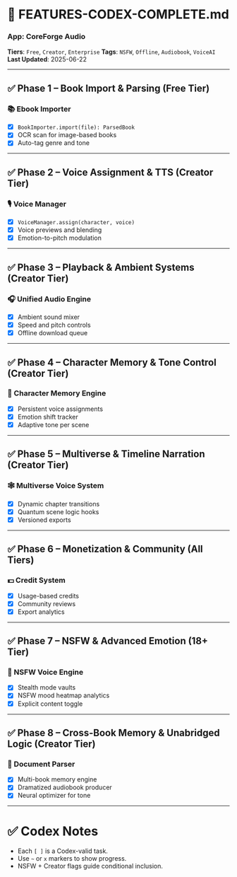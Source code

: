 # 📘 FEATURES-CODEX-COMPLETE.md
### App: CoreForge Audio
**Tiers**: `Free`, `Creator`, `Enterprise`
**Tags**: `NSFW`, `Offline`, `Audiobook`, `VoiceAI`
**Last Updated**: 2025-06-22

---

## ✅ Phase 1 – Book Import & Parsing (Free Tier)

### 📚 Ebook Importer
- [x] `BookImporter.import(file): ParsedBook`
- [x] OCR scan for image-based books
- [x] Auto-tag genre and tone

---

## ✅ Phase 2 – Voice Assignment & TTS (Creator Tier)

### 🎙 Voice Manager
- [x] `VoiceManager.assign(character, voice)`
- [x] Voice previews and blending
- [x] Emotion-to-pitch modulation

---

## ✅ Phase 3 – Playback & Ambient Systems (Creator Tier)

### 🎧 Unified Audio Engine
- [x] Ambient sound mixer
- [x] Speed and pitch controls
- [x] Offline download queue

---

## ✅ Phase 4 – Character Memory & Tone Control (Creator Tier)

### 🧬 Character Memory Engine
- [x] Persistent voice assignments
- [x] Emotion shift tracker
- [x] Adaptive tone per scene

---

## ✅ Phase 5 – Multiverse & Timeline Narration (Creator Tier)

### 🕸 Multiverse Voice System
- [x] Dynamic chapter transitions
- [x] Quantum scene logic hooks
- [x] Versioned exports

---

## ✅ Phase 6 – Monetization & Community (All Tiers)

### 💵 Credit System
- [x] Usage-based credits
- [x] Community reviews
- [x] Export analytics

---

## ✅ Phase 7 – NSFW & Advanced Emotion (18+ Tier)

### 🔞 NSFW Voice Engine
- [x] Stealth mode vaults
- [x] NSFW mood heatmap analytics
- [x] Explicit content toggle

---

## ✅ Phase 8 – Cross-Book Memory & Unabridged Logic (Creator Tier)

### 📖 Document Parser
- [x] Multi-book memory engine
- [x] Dramatized audiobook producer
- [x] Neural optimizer for tone

---

# ✅ Codex Notes
- Each `[ ]` is a Codex-valid task.
- Use `~` or `x` markers to show progress.
- NSFW + Creator flags guide conditional inclusion.
